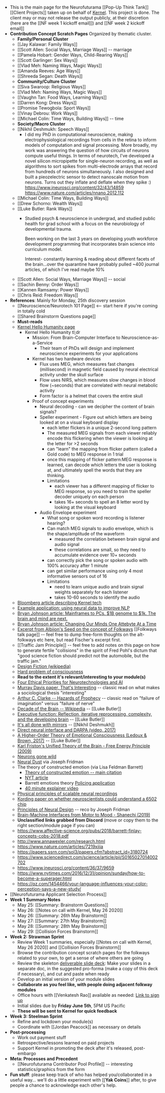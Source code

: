 - This is the main page for the Neurofuturama [[Pop-Up Think Tank]] [[Client Projects]] taken up on behalf of [Kernel](https://kernel.co). This project is done. The client may or may not release the output publicly, at their discretion (here are the [[NF week 1 kickoff email]]) and [[NF week 2 kickoff email]]
- **Contribution Concept Scratch Pages** Organized by thematic cluster. 
    - **Family/Personal Cluster**
    - [[Jay Kalawar: Family Ways]]
    - [[Scott Allen: Social Ways, Marriage Ways]] -- marriage
    - [[Pamela Hobart: Gender Ways, Child-Rearing Ways]]
    - [[Scott Garlinger: Sex Ways]]
    - [[Vlad Meh: Naming Ways, Magic Ways]]
    - [[Amanda Reeves: Age Ways]]
    - [[Shreeda Segan: Death Ways]]
    - **Community/Culture Cluster**
    - [[Siva Swaroop: Religious Ways]]
    - [[Vlad Meh: Naming Ways, Magic Ways]]
    - [[Vaughn Tan: Food Ways, Learning Ways]]
    - [[Darren Kong: Dress Ways]]
    - [[Promise Tewogbola: Sport Ways]]
    - [[Vinay Debrou: Work Ways]]
    - [[Michael Colin: Time Ways, Building Ways]] -- time 
    - **Society/Macro Cluster**
    - [[Nikhil Deshmukh: Speech Ways]]
        - I did my PhD in computational neuroscience, making electrophysiological recordings from cells in the retina to inform models of computation and signal processing. More broadly, my work was answering the question of how circuits of neurons compute useful things. In terms of neurotech, I've developed a novel silicon micropipette for single-neuron recording, as well as algorithms to sort spikes from multi-electrode arrays that record from hundreds of neurons simultaneously. I also designed and built a pieozelectric sensor to detect nanoscale motion from neurons. Turns out they inflate and deflate when they spike :)   
          https://www.jneurosci.org/content/32/43/14859
          https://www.nature.com/articles/nnano.2012.112
    - [[Michael Colin: Time Ways, Building Ways]]
    - [[Drew Schorno: Wealth Ways]]
    - [[Luke Butler: Rank Ways]]
        - Studied psych & neuroscience in undergrad, and studied public health for grad school with a focus on the neurobiology of developmental trauma. 
          
          Been working on the last 3 years on developing youth workforce development programming that incorporates brain science into curriculum model. 
          
          Interest- constantly learning & reading about different facets of the brain...over the quarantine have probably pulled ~400 journal articles, of which I've read maybe 10%
    - [[Scott Allen: Social Ways, Marriage Ways]] -- social
    - [[Sachin Benny: Order Ways]]
    - [[Kannen Ramsamy: Power Ways]]
    - [[Chris Reid: Freedom Ways]]
- **References**: Mainly for Monday, 25th discovery session
    - [[Neuroscience/Neurotech 101 Page]] <-- start here if you're coming in totally cold
    - [[Shared Brainstorm Questions page]]
    - **Must-reads**
    - [Kernel Hello Humanity page](https://www.kernel.co/hello-humanity) 
        - Kernel Hello Humanity tl;dr
            - Mission: From Brain-Computer Interface to Neuroscience-as-a-Service
                - Their team of PhDs will design and implement neuroscience experiments for your applications
            - Kernel has two hardware devices
                - Flux uses MEG, which measures fast changes (millisecond) in magnetic field caused by neural electrical activity under the skull surface
                - Flow uses NIRS, which measures slow changes in blood flow (~seconds) that are correlated with neural metabolic activity
                - Form factor is a helmet that covers the entire skull 
            - Proof of concept experiments 
                - Neural decoding - can we decipher the content of brain signals? 
                - Speller experiment - Figure out which letters are being looked at on a visual keyboard display 
                    - each letter flickers in a unique 2-second long pattern
                    - The measured MEG signals from each viewer reliably encode this flickering when the viewer is looking at the letter for >2 seconds 
                    - can "learn" the mapping from flicker pattern (called a Gold code) to MEG response in 1 trial 
                    - once this mapping of flicker pattern:MEG response is learned, can decode which letters the user is looking at, and ultimately spell the words that they are thinking. 
                    - Limitations 
                        - each viewer has a different mapping of flicker to MEG response, so you need to train the speller decoder uniquely on each person 
                        - takes 16+ seconds to spell an 8 letter word by looking at the visual keyboard 
                - Audio Envelope experiment 
                    - What song or spoken word recording is listener hearing? 
                    - Can match MEG signals to audio envelope, which is the shape/amplitude of the waveform
                        - measured the correlation between brain signal and audio signal
                        - these correlations are small, so they need to accumulate evidence over 10+ seconds 
                    - can correctly pick the song or spoken audio with 100% accuracy after 1 minute
                    - can get similar performance using only 4 most informative sensors out of 16 
                    - Limitations 
                        - need to learn unique audio and brain signal weights separately for each listener
                        - takes 10-60 seconds to identify the audio
    - [Bloomberg article describing Kernel tech](https://www.bloomberg.com/news/articles/2020-05-05/brain-startup-wants-to-read-your-mind-with-a-helmet)
    - [Example application: using neural data to improve NLP](https://docsend.com/view/xp7v8szpfi37tjf3)
    - [Bryan Johnson article: Mainframes to PCs. $1B genome to $1k. The brain and mind are next.](https://medium.com/future-literacy/mainframes-to-pcs-1b-genome-to-1k-the-brain-and-mind-are-next-ee7dc6c0f739)
    - [Bryan Johnson article: Changing Our Minds One Attebyte At a Time](https://medium.com/future-literacy/changing-our-minds-one-attebyte-at-a-time-764692703636)
    - [Excerpt from Albiion's Seed on the concept of Folkways](https://www.dropbox.com/s/65zb2jm7vclwq78/folkways.pdf?dl=0) [[Folkways talk page]] -- feel free to dump free-form thoughts on the alt-folkways etc here, but read Fischer's excerpt first.
    - [[Traffic Jam Principle]] -- feel free to add notes on this page on how to generate fertile "collisions" in the spirit of Fred Pohl's dictum that "good science fiction should predict not the automobile, but the traffic jam."
    - [Design Fiction (wikipedia)](https://en.wikipedia.org/wiki/Design_fiction)
    - [Hard problem of consciousness](https://en.wikipedia.org/wiki/Hard_problem_of_consciousness)
    - **Read to the extent it's relevant/interesting to your module(s)**
    - [Four Ethical Priorities for Neurotechnologies and AI](https://www.nature.com/articles/551159a)
    - [Murray Davis paper, That's Interesting](https://proseminarcrossnationalstudies.files.wordpress.com/2009/11/thatsinteresting_1971.pdf) -- classic read on what makes a sociological thesis "interesting"
    - [Arthur C. Clarke -- Hazards of Prophecy](http://www.sfcenter.ku.edu/Sci-Tech-Society/stored/futurists_hazards_of_prophecy.pdf) -- classic read on "failure of imagination" versus "failure of nerve"
    - [Decade of the Brain -- Wikipedia](https://en.wikipedia.org/wiki/Decade_of_the_Brain) -- [[Luke Butler]]
    - [Executive function: Reflection, iterative
      reprocessing, complexity, and the
      developing brain](https://www.sciencedirect.com/science/article/abs/pii/S0273229715000295) -- [[Luke Butler]]
    - [It's all done with mirrors](https://www.ncbi.nlm.nih.gov/pmc/articles/PMC4904333/) -- [[Nikhil Deshmukh]]
    - [Direct neural interface and DARPA (video, 2017)](https://www.youtube.com/watch?v=nvUHDK59Igw&feature=youtu.be)
    - [A Higher-Order Theory of Emotional Consciousness (Ledoux & Brown, 2017)](https://www.pnas.org/content/114/10/E2016) -- [[Luke Butler]]
    - [Karl Friston's Unified Theory of the Brain - Free Energy Principle (2009)](https://www.fil.ion.ucl.ac.uk/~karl/The%20free-energy%20principle%20-%20a%20rough%20guide%20to%20the%20brain.pdf)
    - [Neurons gone wild](https://meltingasphalt.com/neurons-gone-wild/)
    - [Neural Dust](https://www.youtube.com/watch?v=OrewLnbBMG4) via Joseph Fridman
    - The theory of constructed emotion (via Lisa Feldman Barrett)
        - [Theory of constructed emotion -- main citation](https://www.affective-science.org/pubs/2017/barrett-tce-scan-2017.pdf)
        - [NYT article](https://www.nytimes.com/2015/08/02/opinion/sunday/what-emotions-are-and-arent.html)
        - Barrett emotions theory [Policing application](https://www.frontiersin.org/articles/10.3389/fpsyg.2019.01946/full)
        - [40 minute explainer video](https://www.youtube.com/watch?v=0rbyC5m557I&feature=youtu.be)
    - [Physical principles of scalable neural recordings](https://arxiv.org/abs/1306.5709)
    - [Kording paper on whether neuroscientists could understand a 6502 chip](https://journals.plos.org/ploscompbiol/article?id=10.1371/journal.pcbi.1005268)
    - [Principles of Neural Design](https://mitpress.mit.edu/books/principles-neural-design) -- reco by Joseph Fridman
    - [Brain-Machine Interfaces from Motor to Mood - Shanechi (2019)](https://sci-hub.tw/https://www.nature.com/articles/s41593-019-0488-y)
    - **Unclassified links grabbed from Discord** (move or copy them to the right section/module page if you can)
    - https://www.affective-science.org/pubs/2018/barrett-finlay-concepts-cobs-2018.pdf
    - http://www.annawexler.com/research.html
    - https://www.nature.com/articles/7219xiiia
    - https://papers.ssrn.com/sol3/papers.cfm?abstract_id=3180724
    - https://www.sciencedirect.com/science/article/pii/S0165027014002702
    - https://www.jneurosci.org/content/36/37/9659
    - https://www.nytimes.com/2016/12/31/opinion/sunday/how-to-become-a-superager.html
    - https://qz.com/1454466/your-language-influences-your-color-perception-says-a-new-study/
- [[Neurofuturama Applicant Selection Process]]
- **Week 1 Summary Notes**
    - May 25: [[Summary: Brainstorm Questions]]
    - May 26: [[Notes on call with Kernel, May 26 2020]]
    - May 26: [[Summary: 26th May Brainstorm]]
    - May 27: [[Summary: 27th May Brainstorm]]
    - May 28: [[Summary: 28th May Brainstorm]]
    - May 29: [[Collision Forces Brainstorm]]
- **Week 2: Strawman Sprint**
    - Review Week 1 summaries, especially [[Notes on call with Kernel, May 26 2020]] and [[Collision Forces Brainstorm]]
    - Browse the contribution concept scratch pages for the folkways related to your own, to get a sense of where others are going
    - Review the skeleton [deliverable slide deck](https://docs.google.com/presentation/d/1CVZWUF-C7_b-dTZ3oiBYn3kE45CY6J3IEuEZO1TboEY/edit?usp=sharing): Make your slides in a separate doc, in the suggested pro-forma (make a copy of this deck if necessary), and cut and paste when ready
    - Develop an initial version of your module slides
    - **Collaborate as you feel like, with people doing adjacent folkway modules**
    - Office hours with [[Venkatesh Rao]] available as needed: [Link to sign up](https://calendly.com/ribbonfarm/yak-collective-office-hour-slot)
    - Initial slides due by **Friday June 5th**, 5PM US Pacific
    - **These will be sent to Kernel for quick feedback**
- **Week 3: Steelman Sprint**
    - Refine and lockdown your module(s)
    - Coordinate with [[Jordan Peacock]] as necessary on details
- **Post-processing**
    - Work out payment stuff
    - Retrospective/lessons learned on paid projects
    - Support Kernel in promoting the deck after it's released, post-embargo
- **Meta: Processes and Precedent**
    - [[Neurofuturama Contributor Pool Profile]] -- interesting statistics/graphics from the form
- **Fun stuff**: please keep track of who has helped you/collaborated in a useful way... we'll do a little experiment with [[**Yak Coins**]] after, to give people a chance to acknowledge each other's help.
